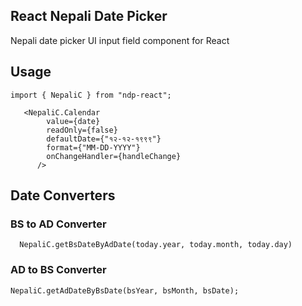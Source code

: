 ## React Nepali Date Picker
Nepali date picker UI input field component for React 

## Usage


```
import { NepaliC } from "ndp-react";

```

```
   <NepaliC.Calendar
        value={date}
        readOnly={false}
        defaultDate={"१२-१२-१९९९"}
        format={"MM-DD-YYYY"}
        onChangeHandler={handleChange}
      />
```

## Date Converters

### BS to AD Converter
```
  NepaliC.getBsDateByAdDate(today.year, today.month, today.day)
```

### AD to BS Converter

```
NepaliC.getAdDateByBsDate(bsYear, bsMonth, bsDate);
```
